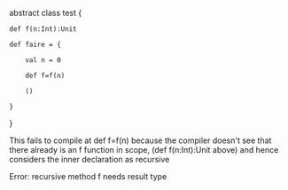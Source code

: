 abstract class test {
  
    def f(n:Int):Unit
    
    def faire = {

        val n = 0

        def f=f(n)

        ()

    }
}

This fails to compile at def f=f(n) because the compiler doesn't see that there already is an f function in scope, (def f(n:Int):Unit above) and hence considers the inner declaration as recursive

Error: recursive method f needs result type


